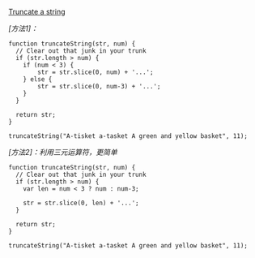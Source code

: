 [Truncate a string](https://www.freecodecamp.com/challenges/truncate-a-string)

*[方法1]：*

    function truncateString(str, num) {
      // Clear out that junk in your trunk
      if (str.length > num) {
        if (num < 3) {
            str = str.slice(0, num) + '...';
        } else {
            str = str.slice(0, num-3) + '...'; 
        }
      }  
      
      return str;
    }
    
    truncateString("A-tisket a-tasket A green and yellow basket", 11);
    
    
*[方法2]：利用三元运算符，更简单*

    function truncateString(str, num) {
      // Clear out that junk in your trunk
      if (str.length > num) {
        var len = num < 3 ? num : num-3;
    
        str = str.slice(0, len) + '...';
      }  
      
      return str;
    }
    
    truncateString("A-tisket a-tasket A green and yellow basket", 11);